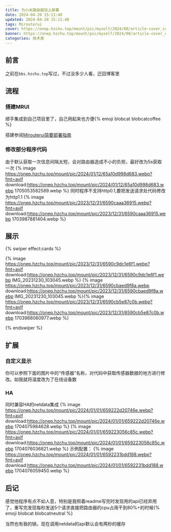 ```yaml
---
title: 为小米路由器加上屏幕
date: 2024-04-20 15:11:40
updated: 2024-04-20 15:11:40
tags: Mirouterui
cover: https://onep.hzchu.top/mount/pic/myself/2024/08/article-cover_cover-6.png?fmt=avif
banner: https://onep.hzchu.top/mount/pic/myself/2024/08/article-cover_cover-6.png?fmt=avif
categories: 技术类
---
```


## 前言

之前在`bbs.hzchu.top`写过，不过没多少人看，迁回博客里

## 流程

### 搭建MRUI

顺手集成到自己项目里了，自己用起来也方便{% emoji blobcat blobcatcoffee %}

搭建参阅[Mirouterui简要部署指南](/2023/howtorunmrui/)

### 修改部分程序代码

由于默认获取一次信息间隔太短，会对路由器造成不小的负担，最好改为5s获取一次
{% image https://onep.hzchu.top/mount/pic/2024/01/12/65a10d998d683.webp?fmt=avif download:https://onep.hzchu.top/mount/pic/2024/01/12/65a10d998d683.webp 1705053582589.webp %}
同时程序不支持http0.1,要把发送请求处代码修改为http1.1
{% image https://onep.hzchu.top/mount/pic/2023/12/31/6590caaa36915.webp?fmt=avif download:https://onep.hzchu.top/mount/pic/2023/12/31/6590caaa36915.webp 1703987881404.webp %}

## 展示

{% swiper effect:cards %}

{% image https://onep.hzchu.top/mount/pic/2023/12/31/6590c9dc1e6f1.webp?fmt=avif download:https://onep.hzchu.top/mount/pic/2023/12/31/6590c9dc1e6f1.webp IMG_20231230_103045.webp %}
{% image https://onep.hzchu.top/mount/pic/2023/12/31/6590cbaed9f8a.webp download:https://onep.hzchu.top/mount/pic/2023/12/31/6590cbaed9f8a.webp IMG_20231230_103045.webp %}{% image https://onep.hzchu.top/mount/pic/2023/12/31/6590cb5e87c0b.webp?fmt=avif download:https://onep.hzchu.top/mount/pic/2023/12/31/6590cb5e87c0b.webp 1703988060977.webp %}

{% endswiper %}

## 扩展

### 自定义显示

你可以参照下面的图片中的“传感器”名称，对代码中获取传感器数据的地方进行修改。如我就将温度改为了在线设备数

### HA

同时兼容HA的netdata集成
{% image https://onep.hzchu.top/mount/pic/2024/01/01/659222d20746e.webp?fmt=avif download:https://onep.hzchu.top/mount/pic/2024/01/01/659222d20746e.webp 1704075984628.webp %}
{% image https://onep.hzchu.top/mount/pic/2024/01/01/659223056c85c.webp?fmt=avif download:https://onep.hzchu.top/mount/pic/2024/01/01/659223056c85c.webp 1704076036821.webp %}
示例配置：
{% image https://onep.hzchu.top/mount/pic/2024/01/01/6592231bdd188.webp?fmt=avif download:https://onep.hzchu.top/mount/pic/2024/01/01/6592231bdd188.webp 1704076059450.webp %}

## 后记

感觉他程序有点不如人意，特别是我照着readme写完时发现用的api已经弃用了，重写完发现每秒发送5个请求直接把路由器的cpu占用干到80%+的时候{% emoji blobcat blobcatneutral %}

当然也有我的锅，现在调用netdata的api默认会有两秒的缓存
